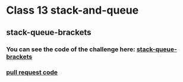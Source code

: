 # Class 13  stack-and-queue

## stack-queue-brackets


### You can see the code of the challenge here: [stack-queue-brackets](./stack-and-queue/stack-queue-brackets/stack-queue-brackets.js)



### [ pull request code ](https://github.com/Mohammad-Aljamal/data-structures-and-algorithms/pull/25)



